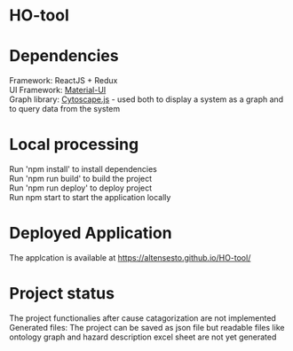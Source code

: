 # HO-tool

# Dependencies 
Framework: ReactJS + Redux\
UI Framework: [Material-UI](https://material-ui.com/)\
Graph library: [Cytoscape.js](https://js.cytoscape.org/) - used both to display a system as a graph and to query data from the system

# Local processing
Run 'npm install' to install dependencies\
Run 'npm run build' to build the project\
Run 'npm run deploy' to deploy project\
Run npm start to start the application locally


# Deployed Application
The applcation is available at https://altensesto.github.io/HO-tool/

# Project status
The project functionalies after cause catagorization are not implemented\
Generated files: The project can be saved as json file but readable files like ontology graph and hazard description excel sheet are not yet generated


